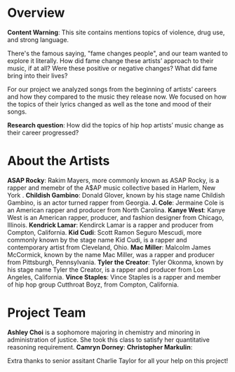 # Overview

**Content Warning**: This site contains mentions topics of violence,  drug use, and strong language.

There's the famous saying, "fame changes people", and our team wanted to explore it literally. How did fame change these artists’ approach to their music, if at all? Were these positive or negative changes? What did fame bring into their lives?

For our project we analyzed songs from the beginning of artists’ careers and how they compared to the music they release now. We focused on how the topics of their lyrics changed as well as the tone and mood of their songs. 

**Research question**: How did the topics of hip hop artists’ music change as their career progressed?

# About the Artists

**ASAP Rocky**: Rakim Mayers, more commonly known as ASAP Rocky, is a rapper and memebr of the A$AP music collective based in Harlem, New York .
**Childish Gambino**: Donald Glover, known by his stage name Childish Gambino,  is an actor turned rapper from Georgia.
**J. Cole**: Jermaine Cole is an American rapper and producer from North Carolina.
**Kanye West**: Kanye West is an American rapper, producer, and fashion designer from Chicago, Illinois.
**Kendrick Lamar**: Kendirck Lamar is a rapper and producer from Compton, California.
**Kid Cudi**: Scott Ramon Seguro Mescudi, more commonly known by the stage name Kid Cudi, is a rapper and contemporary artist from Cleveland, Ohio.
**Mac Miller**: Malcolm James McCormick, known by the name Mac Miller, was a rapper and producer from Pittsburgh, Pennsylvania.
**Tyler the Creator**: Tyler Okonma, known by his stage name Tyler the Creator, is a  rapper and producer from Los Angeles, California.
**Vince Staples**: Vince Staples is a rapper and member of hip hop group Cutthroat Boyz, from Compton, California.

# Project Team
**Ashley Choi** is a sophomore majoring in chemistry and minoring in administration of justice. She took this class to satisfy her quantitative reasoning requirement.
**Camryn Dorney**:
**Christopher Markulin**: 

Extra thanks to senior assitant Charlie Taylor for all your help on this project!